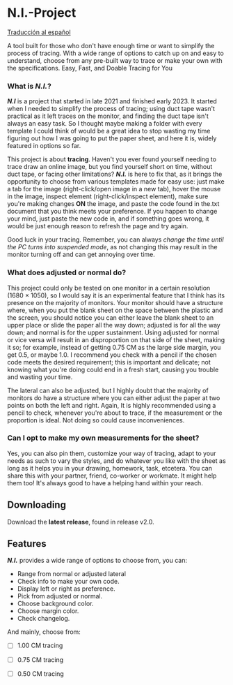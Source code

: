 # N.I.-Project
[Traducción al español](https://github.com/Dungoler/N.I.-Project/blob/main/ESPA%C3%91OL.md)

A tool built for those who don't have enough time or want to simplify the process of tracing. With a wide range of options to catch up on and easy to understand, choose from any pre-built way to trace or make your own with the specifications. Easy, Fast, and Doable Tracing for You

### What is _N.I._?
**_N.I_** is a project that started in late 2021 and finished early 2023. It started when I needed to simplify the process of tracing; using duct tape wasn't practical as it left traces on the monitor, and finding the duct tape isn't always an easy task. So I thought maybe making a folder with every template I could think of would be a great idea to stop wasting my time figuring out how I was going to put the paper sheet, and here it is, widely featured in options so far.

This project is about **tracing**. Haven't you ever found yourself needing to trace draw an online image, but you find yourself short on time, without duct tape, or facing other limitations? **_N.I._** is here to fix that, as it brings the opportunity to choose from various templates made for easy use: just make a tab for the image (right-click/open image in a new tab), hover the mouse in the image, inspect element (right-click/inspect element), make sure you're making changes **ON** the image, and paste the code found in the.txt document that you think meets your preference. If you happen to change your mind, just paste the new code in, and if something goes wrong, it would be just enough reason to refresh the page and try again.

Good luck in your tracing. Remember, you can always *change the time until the PC turns into suspended mode*, as not changing this may result in the monitor turning off and can get annoying over time.

### What does adjusted or normal do?
This project could only be tested on one monitor in a certain resolution (1680 × 1050), so I would say it is an experimental feature that I think has its presence on the majority of monitors. Your monitor should have a structure where, when you put the blank sheet on the space between the plastic and the screen, you should notice you can either leave the blank sheet to an upper place or slide the paper all the way down; adjusted is for all the way down; and normal is for the upper sustainment. Using adjusted for normal or vice versa will result in an disproportion on that side of the sheet, making it so; for example, instead of getting 0.75 CM as the large side margin, you get 0.5, or maybe 1.0. I recommend you check with a pencil if the chosen code meets the desired requirement; this is important and delicate; not knowing what you're doing could end in a fresh start, causing you trouble and wasting your time.

The lateral can also be adjusted, but I highly doubt that the majority of monitors do have a structure where you can either adjust the paper at two points on both the left and right. Again, It is highly recommended using a pencil to check, whenever you're about to trace, if the measurement or the proportion is ideal. Not doing so could cause inconveniences.
### Can I opt to make my own measurements for the sheet?
Yes, you can also pin them, customize your way of tracing, adapt to your needs as such to vary the styles, and do whatever you like with the sheet as long as it helps you in your drawing, homework, task, etcetera. You can share this with your partner, friend, co-worker or workmate. It might help them too! It's always good to have a helping hand within your reach.
## Downloading
Download the **latest release**, found in release v2.0.

## Features
**_N.I._** provides a wide range of options to choose from, you can:

-  Range from normal or adjusted lateral
-  Check info to make your own code.
-  Display left or right as preference.
-  Pick from adjusted or normal.
-  Choose background color.
-  Choose margin color.
-  Check changelog.

And mainly, choose from:

- [ ]  1.00 CM tracing
- [ ]  0.75 CM tracing
- [ ]  0.50 CM tracing

